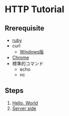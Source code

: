 # HTTP Tutorial

## Rrerequisite

- [ruby](https://www.ruby-lang.org/ja/downloads/)
- curl
    - [Windows版](https://curl.haxx.se/)
- [Chrome](https://www.google.com/intl/ja/chrome/)
- 標準的コマンド
    - echo
    - nc


## Steps

1. [Hello, World](./01_hello_world/README.md)
1. [Server side](./02_server_side/README.md)
